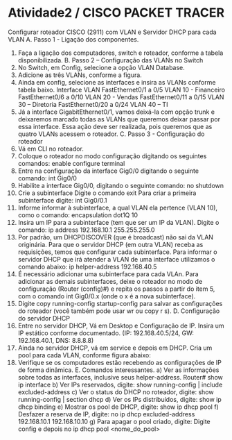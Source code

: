 # Atividade2 /  CISCO PACKET TRACER
Configurar roteador CISCO (2911) com VLAN e Servidor DHCP para cada VLAN
A. Passo 1 - Ligação dos componentes.
1. Faça a ligação dos computadores, switch e roteador, conforme a tabela disponibilizada.
B. Passo 2 – Configuração das VLANs no Switch
2. No Switch, em Config, selecione a opção VLAN Database.
3. Adicione as três VLANs, conforme a figura.
4. Ainda em config, selecione as interfaces e insira as VLANs conforme tabela baixo.
Interface
VLAN
FastEthernet0/1 a 0/5
VLAN 10 - Financeiro
FastEthernet0/6 a 0/10
VLAN 20 - Vendas
FastEthernet0/11 a 0/15
VLAN 30 – Diretoria
FastEthernet0/20 a 0/24
VLAN 40 – TI
5. Já a interface GigabitEthernet0/1, vamos deixá-la com opção trunk e deixaremos marcado todas as VLANs que queremos deixar passar por essa interface. Essa ação deve ser realizada, pois queremos que as quatro VLANs acessem o roteador.
C. Passo 3 - Configuração do roteador
1. Vá em CLI no roteador.
2. Coloque o roteador no modo configuração digitando os seguintes comandos:
enable
configure terminal
3. Entre na configuração da interface Gig0/0 digitando o seguinte comando:
int Gig0/0
4. Habilite a interface Gig0/0, digitando o seguinte comando:
no shutdown
5. Crie a subinterface
Digite o comando exit
Para criar a primeira subinterface digite:
int Gig0/0.1
6. Informe informar à subinterface, a qual VLAN ela pertence (VLAN 10), como o comando:
encapsulation dot1Q 10
7. Insira um IP para a subinterface (tem que ser um IP da VLAN). Digite o comando:
ip address 192.168.10.1 255.255.255.0
8. Por padrão, um DHCPDISCOVER (que é broadcast) não sai da VLAN originária. Para que o servidor DHCP (em outra VLAN) receba as requisições, temos que configurar cada subinterface. Para informar o servidor DHCP que irá atender a VLAN de uma interface utilizamos o comando abaixo:
ip helper-address 192.168.40.5
9. É necessário adicionar uma subinterface para cada VLAn. Para adicionar as demais subinterfaces, deixe o roteador no modo de configuração (Router (config)#) e repita os passos a partir do item 5, com o comando int Gig0/0.x (onde o x é a nova subinterface).
10. Digite copy running-config startup-config para salvar as configurações do roteador (você também pode usar wr ou copy r s).
D. Configuração do servidor DHCP
1. Entre no servidor DHCP, Vá em Desktop e Configuração de IP. Insira um IP estático conforme documentado. (IP: 192.168.40.5/24, GW: 192.168.40.1, DNS: 8.8.8.8)
2. Ainda no servidor DHCP, vá em service e depois em DHCP. Cria um pool para cada VLAN, conforme figura abaixo:
3. Verifique se os computadores estão recebendo as configurações de IP de forma dinâmica.
E. Comandos interessantes.
a) Ver as informações sobre todas as interfaces, inclusive seus helper-address.
Router# show ip interface
b) Ver IPs reservados, digite:
show running-config | include excluded-address
c) Ver o status do DHCP no roteador, digite:
show running-config | section dhcp
d) Ver os IPs distribuídos, digite:
show ip dhcp binding
e) Mostrar os pool de DHCP, digite:
show ip dhcp pool
f) Desfazer a reserva de IP, digite:
no ip dhcp excluded-address 192.168.10.1 192.168.10.10
g) Para apagar o pool criado, digite:
Digite config e depois
no ip dhcp pool <nome_do_pool>
